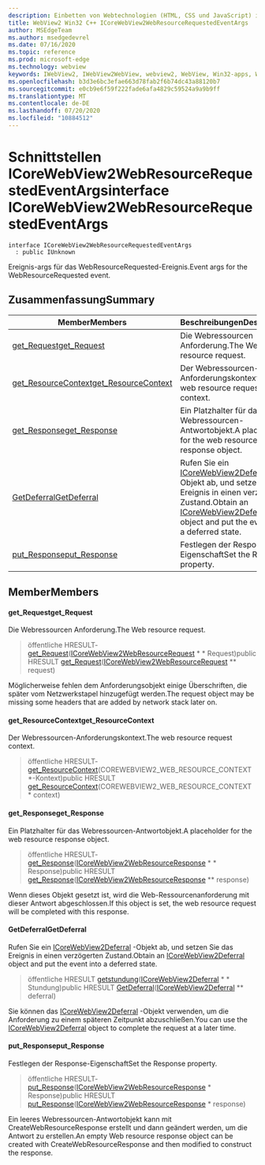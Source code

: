 ```yaml
---
description: Einbetten von Webtechnologien (HTML, CSS und JavaScript) in ihre systemeigenen Anwendungen mit dem Microsoft Edge WebView2-Steuerelement
title: WebView2 Win32 C++ ICoreWebView2WebResourceRequestedEventArgs
author: MSEdgeTeam
ms.author: msedgedevrel
ms.date: 07/16/2020
ms.topic: reference
ms.prod: microsoft-edge
ms.technology: webview
keywords: IWebView2, IWebView2WebView, webview2, WebView, Win32-apps, Win32, Edge, ICoreWebView2, ICoreWebView2Controller, Browser-Steuerelement, Edge-HTML, ICoreWebView2WebResourceRequestedEventArgs
ms.openlocfilehash: b3d3e6bc3efae663d78fab2f6b74dc43a88120b7
ms.sourcegitcommit: e0cb9e6f59f222fade6afa4829c59524a9a9b9ff
ms.translationtype: MT
ms.contentlocale: de-DE
ms.lasthandoff: 07/20/2020
ms.locfileid: "10884512"
---
```

# <span data-ttu-id="9618e-104">Schnittstellen ICoreWebView2WebResourceRequestedEventArgs</span><span class="sxs-lookup"><span data-stu-id="9618e-104">interface ICoreWebView2WebResourceRequestedEventArgs</span></span> 

```
interface ICoreWebView2WebResourceRequestedEventArgs
  : public IUnknown
```

<span data-ttu-id="9618e-105">Ereignis-args für das WebResourceRequested-Ereignis.</span><span class="sxs-lookup"><span data-stu-id="9618e-105">Event args for the WebResourceRequested event.</span></span>

## <span data-ttu-id="9618e-106">Zusammenfassung</span><span class="sxs-lookup"><span data-stu-id="9618e-106">Summary</span></span>

 <span data-ttu-id="9618e-107">Member</span><span class="sxs-lookup"><span data-stu-id="9618e-107">Members</span></span>                        | <span data-ttu-id="9618e-108">Beschreibungen</span><span class="sxs-lookup"><span data-stu-id="9618e-108">Descriptions</span></span>
--------------------------------|---------------------------------------------
[<span data-ttu-id="9618e-109">get_Request</span><span class="sxs-lookup"><span data-stu-id="9618e-109">get_Request</span></span>](#get_request) | <span data-ttu-id="9618e-110">Die Webressourcen Anforderung.</span><span class="sxs-lookup"><span data-stu-id="9618e-110">The Web resource request.</span></span>
[<span data-ttu-id="9618e-111">get_ResourceContext</span><span class="sxs-lookup"><span data-stu-id="9618e-111">get_ResourceContext</span></span>](#get_resourcecontext) | <span data-ttu-id="9618e-112">Der Webressourcen-Anforderungskontext.</span><span class="sxs-lookup"><span data-stu-id="9618e-112">The web resource request context.</span></span>
[<span data-ttu-id="9618e-113">get_Response</span><span class="sxs-lookup"><span data-stu-id="9618e-113">get_Response</span></span>](#get_response) | <span data-ttu-id="9618e-114">Ein Platzhalter für das Webressourcen-Antwortobjekt.</span><span class="sxs-lookup"><span data-stu-id="9618e-114">A placeholder for the web resource response object.</span></span>
[<span data-ttu-id="9618e-115">GetDeferral</span><span class="sxs-lookup"><span data-stu-id="9618e-115">GetDeferral</span></span>](#getdeferral) | <span data-ttu-id="9618e-116">Rufen Sie ein [ICoreWebView2Deferral](icorewebview2deferral.md) -Objekt ab, und setzen Sie das Ereignis in einen verzögerten Zustand.</span><span class="sxs-lookup"><span data-stu-id="9618e-116">Obtain an [ICoreWebView2Deferral](icorewebview2deferral.md) object and put the event into a deferred state.</span></span>
[<span data-ttu-id="9618e-117">put_Response</span><span class="sxs-lookup"><span data-stu-id="9618e-117">put_Response</span></span>](#put_response) | <span data-ttu-id="9618e-118">Festlegen der Response-Eigenschaft</span><span class="sxs-lookup"><span data-stu-id="9618e-118">Set the Response property.</span></span>

## <span data-ttu-id="9618e-119">Member</span><span class="sxs-lookup"><span data-stu-id="9618e-119">Members</span></span>

#### <span data-ttu-id="9618e-120">get_Request</span><span class="sxs-lookup"><span data-stu-id="9618e-120">get_Request</span></span> 

<span data-ttu-id="9618e-121">Die Webressourcen Anforderung.</span><span class="sxs-lookup"><span data-stu-id="9618e-121">The Web resource request.</span></span>

> <span data-ttu-id="9618e-122">öffentliche HRESULT- [get_Request](#get_request)([ICoreWebView2WebResourceRequest](icorewebview2webresourcerequest.md) \* \* Request)</span><span class="sxs-lookup"><span data-stu-id="9618e-122">public HRESULT [get_Request](#get_request)([ICoreWebView2WebResourceRequest](icorewebview2webresourcerequest.md) \*\* request)</span></span>

<span data-ttu-id="9618e-123">Möglicherweise fehlen dem Anforderungsobjekt einige Überschriften, die später vom Netzwerkstapel hinzugefügt werden.</span><span class="sxs-lookup"><span data-stu-id="9618e-123">The request object may be missing some headers that are added by network stack later on.</span></span>

#### <span data-ttu-id="9618e-124">get_ResourceContext</span><span class="sxs-lookup"><span data-stu-id="9618e-124">get_ResourceContext</span></span> 

<span data-ttu-id="9618e-125">Der Webressourcen-Anforderungskontext.</span><span class="sxs-lookup"><span data-stu-id="9618e-125">The web resource request context.</span></span>

> <span data-ttu-id="9618e-126">öffentliche HRESULT- [get_ResourceContext](#get_resourcecontext)(COREWEBVIEW2_WEB_RESOURCE_CONTEXT \*-Kontext)</span><span class="sxs-lookup"><span data-stu-id="9618e-126">public HRESULT [get_ResourceContext](#get_resourcecontext)(COREWEBVIEW2_WEB_RESOURCE_CONTEXT \* context)</span></span>

#### <span data-ttu-id="9618e-127">get_Response</span><span class="sxs-lookup"><span data-stu-id="9618e-127">get_Response</span></span> 

<span data-ttu-id="9618e-128">Ein Platzhalter für das Webressourcen-Antwortobjekt.</span><span class="sxs-lookup"><span data-stu-id="9618e-128">A placeholder for the web resource response object.</span></span>

> <span data-ttu-id="9618e-129">öffentliche HRESULT- [get_Response](#get_response)([ICoreWebView2WebResourceResponse](icorewebview2webresourceresponse.md) \* \* Response)</span><span class="sxs-lookup"><span data-stu-id="9618e-129">public HRESULT [get_Response](#get_response)([ICoreWebView2WebResourceResponse](icorewebview2webresourceresponse.md) \*\* response)</span></span>

<span data-ttu-id="9618e-130">Wenn dieses Objekt gesetzt ist, wird die Web-Ressourcenanforderung mit dieser Antwort abgeschlossen.</span><span class="sxs-lookup"><span data-stu-id="9618e-130">If this object is set, the web resource request will be completed with this response.</span></span>

#### <span data-ttu-id="9618e-131">GetDeferral</span><span class="sxs-lookup"><span data-stu-id="9618e-131">GetDeferral</span></span> 

<span data-ttu-id="9618e-132">Rufen Sie ein [ICoreWebView2Deferral](icorewebview2deferral.md) -Objekt ab, und setzen Sie das Ereignis in einen verzögerten Zustand.</span><span class="sxs-lookup"><span data-stu-id="9618e-132">Obtain an [ICoreWebView2Deferral](icorewebview2deferral.md) object and put the event into a deferred state.</span></span>

> <span data-ttu-id="9618e-133">öffentliche HRESULT [getstundung](#getdeferral)([ICoreWebView2Deferral](icorewebview2deferral.md) \* \* Stundung)</span><span class="sxs-lookup"><span data-stu-id="9618e-133">public HRESULT [GetDeferral](#getdeferral)([ICoreWebView2Deferral](icorewebview2deferral.md) \*\* deferral)</span></span>

<span data-ttu-id="9618e-134">Sie können das [ICoreWebView2Deferral](icorewebview2deferral.md) -Objekt verwenden, um die Anforderung zu einem späteren Zeitpunkt abzuschließen.</span><span class="sxs-lookup"><span data-stu-id="9618e-134">You can use the [ICoreWebView2Deferral](icorewebview2deferral.md) object to complete the request at a later time.</span></span>

#### <span data-ttu-id="9618e-135">put_Response</span><span class="sxs-lookup"><span data-stu-id="9618e-135">put_Response</span></span> 

<span data-ttu-id="9618e-136">Festlegen der Response-Eigenschaft</span><span class="sxs-lookup"><span data-stu-id="9618e-136">Set the Response property.</span></span>

> <span data-ttu-id="9618e-137">öffentliche HRESULT- [put_Response](#put_response)([ICoreWebView2WebResourceResponse](icorewebview2webresourceresponse.md) \* Response)</span><span class="sxs-lookup"><span data-stu-id="9618e-137">public HRESULT [put_Response](#put_response)([ICoreWebView2WebResourceResponse](icorewebview2webresourceresponse.md) \* response)</span></span>

<span data-ttu-id="9618e-138">Ein leeres Webressourcen-Antwortobjekt kann mit CreateWebResourceResponse erstellt und dann geändert werden, um die Antwort zu erstellen.</span><span class="sxs-lookup"><span data-stu-id="9618e-138">An empty Web resource response object can be created with CreateWebResourceResponse and then modified to construct the response.</span></span>

